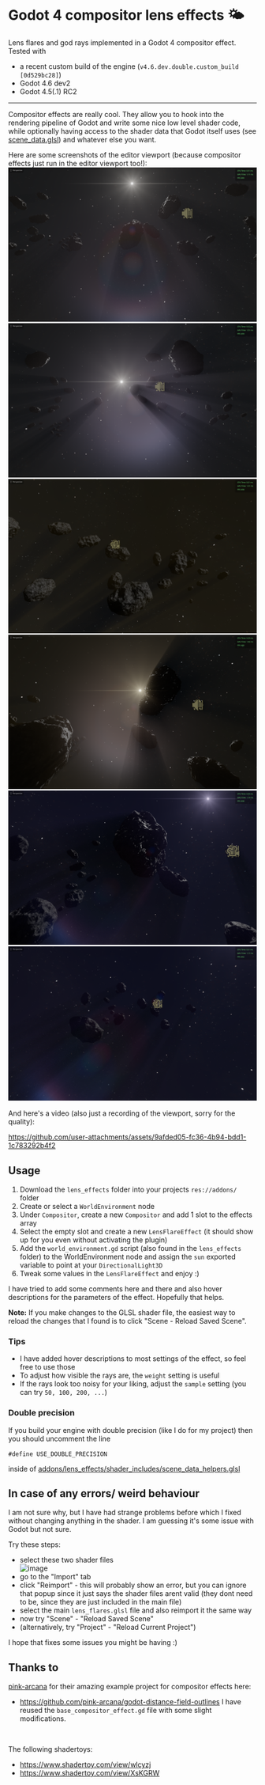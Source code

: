 # Godot 4 compositor lens effects 🌤️
Lens flares and god rays implemented in a Godot 4 compositor effect.
Tested with
- a recent custom build of the engine (`v4.6.dev.double.custom_build [0d529bc28]`)
- Godot 4.6 dev2
- Godot 4.5(.1) RC2

---

Compositor effects are really cool. They allow you to hook into the rendering pipeline of Godot and write some nice low level shader code, while optionally having access to the shader data that Godot itself uses (see [scene_data.glsl](addons/lens_effects/shader_includes/scene_data.glsl)) and whatever else you want.

Here are some screenshots of the editor viewport (because compositor effects just run in the editor viewport too!):
![screenshot1](media/screenshot1.png)
![screenshot2](media/screenshot2.png)
![screenshot3](media/screenshot3.png)
![screenshot3](media/screenshot4.png)
![screenshot3](media/screenshot5.png)
![screenshot3](media/screenshot6.png)

And here's a video (also just a recording of the viewport, sorry for the quality):

https://github.com/user-attachments/assets/9afded05-fc36-4b94-bdd1-1c783292b4f2




## Usage
1. Download the `lens_effects` folder into your projects `res://addons/` folder
2. Create or select a `WorldEnvironment` node
3. Under `Compositor`, create a new `Compositor` and add 1 slot to the effects array
4. Select the empty slot and create a new `LensFlareEffect` (it should show up for you even without activating the plugin)
5. Add the `world_environment.gd` script (also found in the `lens_effects` folder) to the WorldEnvironment node and assign the `sun` exported variable to point at your `DirectionalLight3D`
6. Tweak some values in the `LensFlareEffect` and enjoy :)

I have tried to add some comments here and there and also hover descriptions for the parameters of the effect. Hopefully that helps.

**Note:** If you make changes to the GLSL shader file, the easiest way to reload the changes that I found is to click "Scene - Reload Saved Scene".

### Tips
- I have added hover descriptions to most settings of the effect, so feel free to use those
- To adjust how visible the rays are, the `weight` setting is useful
- If the rays look too noisy for your liking, adjust the `sample` setting (you can try `50, 100, 200, ...`)

### Double precision
If you build your engine with double precision (like I do for my project) then you should uncomment the line
```
#define USE_DOUBLE_PRECISION
```
inside of [addons/lens_effects/shader_includes/scene_data_helpers.glsl](addons/lens_effects/shader_includes/scene_data_helpers.glsl)

## In case of any errors/ weird behaviour
I am not sure why, but I have had strange problems before which I fixed without changing anything in the shader. I am guessing it's some issue with Godot but not sure.

Try these steps:
- select these two shader files
  <br> <img width="223" height="73" alt="image" src="https://github.com/user-attachments/assets/3fa978a6-a214-4b92-9b4d-2b3e232b24ba" />
- go to the "Import" tab
- click "Reimport" - this will probably show an error, but you can ignore that popup since it just says the shader files arent valid (they dont need to be, since they are just included in the main file)
- select the main `lens_flares.glsl` file and also reimport it the same way
- now try "Scene" - "Reload Saved Scene"
- (alternatively, try "Project" - "Reload Current Project")

I hope that fixes some issues you might be having :) 

## Thanks to
[pink-arcana](https://github.com/pink-arcana) for their amazing example project for compositor effects here:
- https://github.com/pink-arcana/godot-distance-field-outlines
I have reused the `base_compositor_effect.gd` file with some slight modifications.

<br>

The following shadertoys:
- https://www.shadertoy.com/view/wlcyzj
- https://www.shadertoy.com/view/XsKGRW
